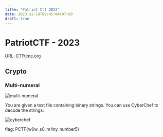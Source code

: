 ```yaml
---
title: "Patriot Ctf 2023"
date: 2023-12-19T09:45:04+07:00
draft: true
---
```


# PatriotCTF - 2023

URL: [CTFtime.org](https://ctftime.org/event/2030)

## Crypto

### Multi-numeral

![multi-numeral](https://raw.githubusercontent.com/dennyabrahamsinaga/ctf-writeup/main/PatriotCTF2023/Crypto/Multi-numeral/image.png)

You are given a text file containing binary strings. You can use CyberChef to decode the strings:

![cyberchef](https://raw.githubusercontent.com/dennyabrahamsinaga/ctf-writeup/main/PatriotCTF2023/Crypto/Multi-numeral/image-1.png)


flag: PCTF{w0w_s0_m4ny_number5}

